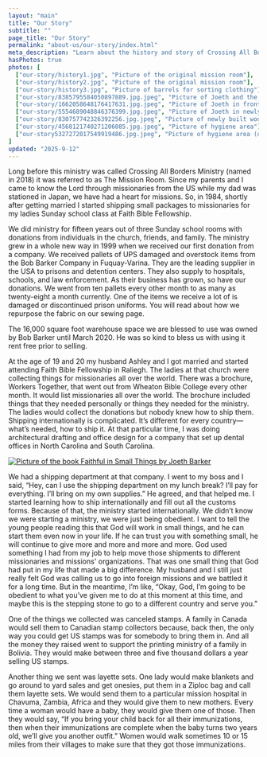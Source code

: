 ```yaml
---
layout: "main"
title: "Our Story"
subtitle: ""
page_title: "Our Story"
permalink: "about-us/our-story/index.html"
meta_description: "Learn about the history and story of Crossing All Borders Ministry, from its beginnings as The Mission Room to its current work in repurposing donations for missions worldwide."
hasPhotos: true
photos: [
  ["our-story/history1.jpg", "Picture of the original mission room"],
  ["our-story/history2.jpg", "Picture of the original mission room"],
  ["our-story/history3.jpg", "Picture of barrels for sorting clothing"],
  ["our-story/8385795584050897889.jpg.jpeg", "Picture of Joeth and the Board of Directors"],
  ["our-story/1662058648176417631.jpg.jpeg", "Picture of Joeth in front of boxes in the newly acquired warehouse"],
  ["our-story/5554689048846376399.jpg.jpeg", "Picture of Joeth in newly acquired warehouse"],
  ["our-story/830757742326392256.jpg.jpeg", "Picture of newly built wooden shelves in the warehouse"],
  ["our-story/4568121740271206085.jpg.jpeg", "Picture of hygiene area"],
  ["our-story5327272017549919486.jpg.jpeg", "Picture of hygiene area (different angle)"],
]
updated: "2025-9-12"
---
```


Long before this ministry was called Crossing All Borders Ministry (named in 2018) it was referred to as The Mission Room. Since my parents and I came to know the Lord through missionaries from the US while my dad was stationed in Japan, we have had a heart for missions. So, in 1984, shortly after getting married I started shipping small packages to missionaries for my ladies Sunday school class at Faith Bible Fellowship.

We did ministry for fifteen years out of three Sunday school rooms with donations from individuals in the church, friends, and family. The ministry grew in a whole new way in 1999 when we received our first donation from a company. We received pallets of UPS damaged and overstock items from the Bob Barker Company in Fuquay-Varina. They are the leading supplier in the USA to prisons and detention centers. They also supply to hospitals, schools, and law enforcement. As their business has grown, so have our donations. We went from ten pallets every other month to as many as twenty-eight a month currently. One of the items we receive a lot of is damaged or discontinued prison uniforms. You will read about how we repurpose the fabric on our sewing page.

The 16,000 square foot warehouse space we are blessed to use was owned by Bob Barker until March 2020. He was so kind to bless us with using it rent free prior to selling.

At the age of 19 and 20 my husband Ashley and I got married and started attending Faith Bible Fellowship in Raliegh. The ladies at that church were collecting things for missionaries all over the world. There was a brochure, Workers Together, that went out from Wheaton Bible College every other month. It would list missionaries all over the world. The brochure included things that they needed personally or things they needed for the ministry. The ladies would collect the donations but nobody knew how to ship them. Shipping internationally is complicated. It’s different for every country—what’s needed, how to ship it. At that particular time, I was doing architectural drafting and office design for a company that set up dental offices in North Carolina and South Carolina. 

<a class="centered-sm-ctr" target="_blank" href="https://www.amazon.com/Faithful-Small-Things-Ministry-Nations/dp/1961614480">
  <img src="/assets/images/pages/our-story/faithful-book.jpeg" alt="Picture of the book Faithful in Small Things by Joeth Barker"/>
</a>

We had a shipping department at that company.  I went to my boss and I said, “Hey, can I use the shipping department on my lunch break? I’ll pay for everything. I’ll bring on my own supplies.” He agreed, and that helped me. I started learning how to ship internationally and fill out all the customs forms. Because of that, the ministry started internationally. We didn’t know we were starting a ministry, we were just being obedient. I want to tell the young people reading this that God will work in small things, and he can start them even now in your life. If he can trust you with something small, he will continue to give more and more and more and more. God used something I had from my job to help move those shipments to different missionaries and missions' organizations. That was one small thing that God had put in my life that made a big difference. My husband and I still just really felt God was calling us to go into foreign missions and we battled it for a long time. But in the meantime, I’m like, “Okay, God, I’m going to be obedient to what you’ve given me to do at this moment at this time, and maybe this is the stepping stone to go to a different country and serve you.”

One of the things we collected was canceled stamps. A family in Canada would sell them to Canadian stamp collectors because, back then, the only way you could get US stamps was for somebody to bring them in. And all the money they raised went to support the printing ministry of a family in Bolivia. They would make between three and five thousand dollars a year selling US stamps.

Another thing we sent was layette sets. One lady would make blankets and go around to yard sales and get onesies, put them in a Ziploc bag and call them layette sets. We would send them to a particular mission hospital in Chavuma, Zambia, Africa and they would give them to new mothers. Every time a woman would have a baby, they would give them one of those. Then they would say, “If you bring your child back for all their immunizations, then when their immunizations are complete when the baby turns two years old, we’ll give you another outfit.” Women would walk sometimes 10 or 15 miles from their villages to make sure that they got those immunizations. 
